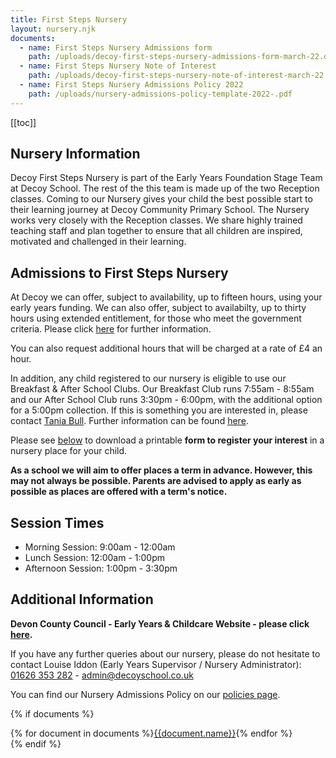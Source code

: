 ```yaml
---
title: First Steps Nursery
layout: nursery.njk
documents:
  - name: First Steps Nursery Admissions form
    path: /uploads/decoy-first-steps-nursery-admissions-form-march-22.docx
  - name: First Steps Nursery Note of Interest
    path: /uploads/decoy-first-steps-nursery-note-of-interest-march-22.docx
  - name: First Steps Nursery Admissions Policy 2022
    path: /uploads/nursery-admissions-policy-template-2022-.pdf
---
```


[[toc]]

## Nursery Information

Decoy First Steps Nursery is part of the Early Years Foundation Stage Team at Decoy School. The rest of the this team is made up of the two Reception classes. Coming to our Nursery gives your child the best possible start to their learning journey at Decoy Community Primary School. The Nursery works very closely with the Reception classes. We share highly trained teaching staff and plan together to ensure that all children are inspired, motivated and challenged in their learning.

## Admissions to First Steps Nursery

At Decoy we can offer, subject to availability, up to fifteen hours, using your early years funding. We can also offer, subject to availabilty, up to thirty hours using extended entitlement, for those who meet the government criteria. Please click [here](https://www.childcarechoices.gov.uk) for further information.

You can also request additional hours that will be charged at a rate of £4 an hour.

In addition, any child registered to our nursery is eligible to use our Breakfast & After School Clubs. Our Breakfast Club runs 7:55am - 8:55am and our After School Club runs 3:30pm - 6:00pm, with the additional option for a 5:00pm collection. If this is something you are interested in, please contact <a href="mailto:tbull@decoyschool.co.uk">Tania Bull</a>. Further information can be found [here](/parents/breakfast-and-after-school-club).

Please see [below](#additional-information) to download a printable **form to register your interest** in a nursery place for your child.

**As a school we will aim to offer places a term in advance. However, this may not always be possible.
Parents are advised to apply as early as possible as places are offered with a term's notice.**

## Session Times

- Morning Session: 9:00am - 12:00am
- Lunch Session: 12:00am - 1:00pm
- Afternoon Session: 1:00pm - 3:30pm

## Additional Information

**Devon County Council - Early Years & Childcare Website - please click [here](https://new.devon.gov.uk/educationandfamilies/early-years-and-childcare).**

If you have any further queries about our nursery, please do not hesitate to contact Louise Iddon (Early Years Supervisor / Nursery Administrator):  
<a href='tel:+441626353282'>01626 353 282</a> - <a href="mailto:admin@decoyschool.co.uk">admin@decoyschool.co.uk</a>

You can find our Nursery Admissions Policy on our [policies page](/information/policies).

{% if documents %}

<div class="content-grid">
{% for document in documents %}<a href="{{document.path}}">{{document.name}}</a>{% endfor %}
</div>
{% endif %}
